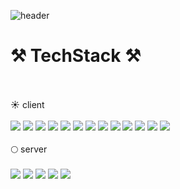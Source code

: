 ![header](https://capsule-render.vercel.app/api?render&animation=fadeIn&type=waving&color=0:ffffff,100:230C67&height=300&section=header&text=jingeon27&fontSize=90&fontColor=230C67)
<br/>
# ⚒️ TechStack ⚒️ 
<br/>
<br/>
☀️ client
 <br/>
 <br/>
 <a href='#'><img src="https://img.shields.io/badge/HTML5-E44F26?style=flat-square&logo=HTML5&logoColor=white"/></a>
 <a href='#'><img src="https://img.shields.io/badge/CSS3-1572B6?style=flat-square&logo=CSS3&logoColor=white"/></a>
 <a href='#'><img src="https://img.shields.io/badge/JavaScript-F7E018?style=flat-square&logo=JavaScript&logoColor=white"/></a>
 <a href='#'><img src="https://img.shields.io/badge/TypeScript-2D79C7?style=flat-square&logo=TypeScript&logoColor=white"/></a>
 <a href='#'><img src="https://img.shields.io/badge/React-32B2BA?style=flat-square&logo=React&logoColor=white"/></a>
 <a href='#'><img src="https://img.shields.io/badge/styledcomponents-EBAC9D?style=flat-square&logo=styled-components&logoColor=white"/></a>
 <a href='#'><img src="https://img.shields.io/badge/Axios-76438A?style=flat-square&logo=Axios&logoColor=white"/></a>
 <a href='#'><img src="https://img.shields.io/badge/recoil-000000?style=flat-square&logo=React&logoColor=white"/></a>
 <a href='#'><img src="https://img.shields.io/badge/Redux-7F42C3?style=flat-square&logo=Redux&logoColor=white"/></a>
 <a href='#'><img src="https://img.shields.io/badge/React Query-FF4154?style=flat-square&logo=React Query&logoColor=white"/></a>
 <a href='#'><img src="https://img.shields.io/badge/Storybook-FF4785?style=flat-square&logo=Storybook&logoColor=white"/></a>
 <a href='#'><img src="https://img.shields.io/badge/Next.js-000000?style=flat-square&logo=Next.js&logoColor=white"/></a>
 <a href='#'><img src="https://img.shields.io/badge/Preact-673AB8?style=flat-square&logo=Preact&logoColor=white"/></a>
<br/>
<br/>
🌕 server
<br/>
<br/>
<a href='#'><img src="https://img.shields.io/badge/Node.js-87C643?style=flat-square&logo=Node.js&logoColor=white"/></a>
<a href='#'><img src="https://img.shields.io/badge/Express-000000?style=flat-square&logo=Express&logoColor=white"/></a>
<a href='#'><img src="https://img.shields.io/badge/Next.js-000000?style=flat-square&logo=Next.js&logoColor=white"/></a>
<a href='#'><img src="https://img.shields.io/badge/MySQL-4479A1?style=flat-square&logo=MySQL&logoColor=white"/></a>
<a href='#'><img src="https://img.shields.io/badge/MongoDB-108B4B?style=flat-square&logo=MongoDB&logoColor=white"/></a>
<br/>
<br/>
<!--
**jingeon27/jingeon27** is a ✨ _special_ ✨ repository because its `README.md` (this file) appears on your GitHub profile.

Here are some ideas to get you started:

- 🔭 I’m currently working on ...
- 🌱 I’m currently learning ...
- 👯 I’m looking to collaborate on ...
- 🤔 I’m looking for help with ...
- 💬 Ask me about ...
- 📫 How to reach me: ...
- 😄 Pronouns: ...
- ⚡ Fun fact: ...
-->
